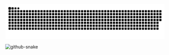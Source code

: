 ![GitHub Snake Animation](https://raw.githubusercontent.com/sandilokaa/snk/output/github-contribution-grid-snake.svg)

<picture>
  <source media="(prefers-color-scheme: dark)" srcset="dist/github-snake-dark.svg" />
  <source media="(prefers-color-scheme: light)" srcset="dist/github-snake.svg" />
  <img alt="github-snake" src="dist/github-snake.svg" />
</picture>
